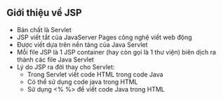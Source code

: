 ## Giới thiệu về JSP
- Bản chất là Servlet
- JSP viết tắt của JavaServer Pages công nghệ viết web động 
- Được viết dựa trên nền tảng của Java Servlet 
- Mỗi file JSP là 1 JSP container (hay còn gọi là 1 thư viện) biên dịch ra thành các file Java Servlet 
- Lý do JSP ra đời thay cho Servlet: 
    - Trong Servlet viết code HTML trong code Java
    - Có thể sử dụng code java trong HTML 
    - Sử dụng <% %> để viết code Java trong HTML 